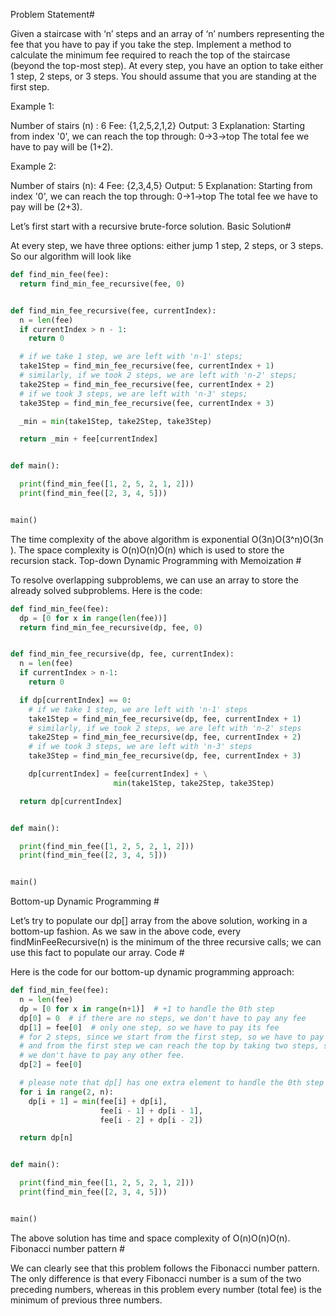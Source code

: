 Problem Statement#

Given a staircase with ‘n’ steps and an array of ‘n’ numbers representing the fee that you have to pay if you take the step. Implement a method to calculate the minimum fee required to reach the top of the staircase (beyond the top-most step). At every step, you have an option to take either 1 step, 2 steps, or 3 steps. You should assume that you are standing at the first step.

Example 1:

Number of stairs (n) : 6
Fee: {1,2,5,2,1,2}
Output: 3
Explanation: Starting from index '0', we can reach the top through: 0->3->top
The total fee we have to pay will be (1+2).

Example 2:

Number of stairs (n): 4
Fee: {2,3,4,5}
Output: 5
Explanation: Starting from index '0', we can reach the top through: 0->1->top
The total fee we have to pay will be (2+3).

Let’s first start with a recursive brute-force solution.
Basic Solution#

At every step, we have three options: either jump 1 step, 2 steps, or 3 steps. So our algorithm will look like

```py
def find_min_fee(fee):
  return find_min_fee_recursive(fee, 0)


def find_min_fee_recursive(fee, currentIndex):
  n = len(fee)
  if currentIndex > n - 1:
    return 0

  # if we take 1 step, we are left with 'n-1' steps;
  take1Step = find_min_fee_recursive(fee, currentIndex + 1)
  # similarly, if we took 2 steps, we are left with 'n-2' steps;
  take2Step = find_min_fee_recursive(fee, currentIndex + 2)
  # if we took 3 steps, we are left with 'n-3' steps;
  take3Step = find_min_fee_recursive(fee, currentIndex + 3)

  _min = min(take1Step, take2Step, take3Step)

  return _min + fee[currentIndex]


def main():

  print(find_min_fee([1, 2, 5, 2, 1, 2]))
  print(find_min_fee([2, 3, 4, 5]))


main()
```

The time complexity of the above algorithm is exponential O(3n)O(3^n)O(3​n​​). The space complexity is O(n)O(n)O(n) which is used to store the recursion stack.
Top-down Dynamic Programming with Memoization #

To resolve overlapping subproblems, we can use an array to store the already solved subproblems. Here is the code:

```py
def find_min_fee(fee):
  dp = [0 for x in range(len(fee))]
  return find_min_fee_recursive(dp, fee, 0)


def find_min_fee_recursive(dp, fee, currentIndex):
  n = len(fee)
  if currentIndex > n-1:
    return 0

  if dp[currentIndex] == 0:
    # if we take 1 step, we are left with 'n-1' steps
    take1Step = find_min_fee_recursive(dp, fee, currentIndex + 1)
    # similarly, if we took 2 steps, we are left with 'n-2' steps
    take2Step = find_min_fee_recursive(dp, fee, currentIndex + 2)
    # if we took 3 steps, we are left with 'n-3' steps
    take3Step = find_min_fee_recursive(dp, fee, currentIndex + 3)

    dp[currentIndex] = fee[currentIndex] + \
                       min(take1Step, take2Step, take3Step)

  return dp[currentIndex]


def main():

  print(find_min_fee([1, 2, 5, 2, 1, 2]))
  print(find_min_fee([2, 3, 4, 5]))


main()
```

Bottom-up Dynamic Programming #

Let’s try to populate our dp[] array from the above solution, working in a bottom-up fashion. As we saw in the above code, every findMinFeeRecursive(n) is the minimum of the three recursive calls; we can use this fact to populate our array.
Code #

Here is the code for our bottom-up dynamic programming approach:

```py
def find_min_fee(fee):
  n = len(fee)
  dp = [0 for x in range(n+1)]  # +1 to handle the 0th step
  dp[0] = 0  # if there are no steps, we don't have to pay any fee
  dp[1] = fee[0]  # only one step, so we have to pay its fee
  # for 2 steps, since we start from the first step, so we have to pay its fee
  # and from the first step we can reach the top by taking two steps, so
  # we don't have to pay any other fee.
  dp[2] = fee[0]

  # please note that dp[] has one extra element to handle the 0th step
  for i in range(2, n):
    dp[i + 1] = min(fee[i] + dp[i],
                    fee[i - 1] + dp[i - 1],
                    fee[i - 2] + dp[i - 2])

  return dp[n]


def main():

  print(find_min_fee([1, 2, 5, 2, 1, 2]))
  print(find_min_fee([2, 3, 4, 5]))


main()

```

The above solution has time and space complexity of O(n)O(n)O(n).
Fibonacci number pattern #

We can clearly see that this problem follows the Fibonacci number pattern. The only difference is that every Fibonacci number is a sum of the two preceding numbers, whereas in this problem every number (total fee) is the minimum of previous three numbers.

